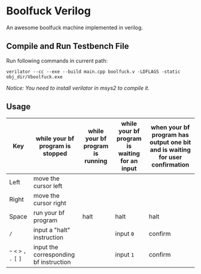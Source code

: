 # Boolfuck Verilog

An awesome boolfuck machine implemented in verilog.

## Compile and Run Testbench File

Run following commands in current path:

```
verilator --cc --exe --build main.cpp boolfuck.v -LDFLAGS -static
obj_dir/Vboolfuck.exe
```

*Notice: You need to install verilator in msys2 to compile it.*

## Usage

| Key | while your bf program is stopped | while your bf program is running | while your bf program is waiting for an input | when your bf program has output one bit and is waiting for user confirmation |
| --- | --- | --- | --- | --- |
| Left | move the cursor left | | | |
| Right | move the cursor right | | | |
| Space | run your bf program | halt | halt | halt |
| `/` | input a "halt" instruction | | input `0` | confirm |
| `~` `<` `>` `,` `.` `[` `]` | input the corresponding bf instruction | | input `1` | confirm |
